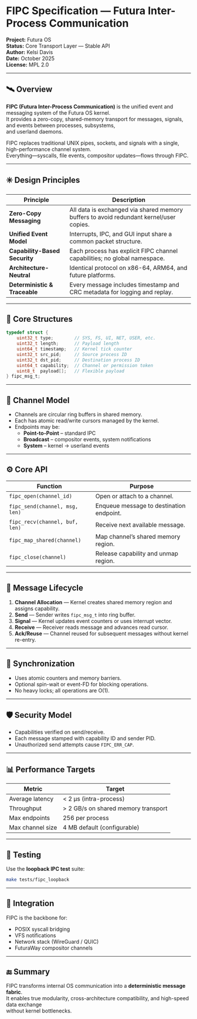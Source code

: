 # FIPC Specification — Futura Inter-Process Communication
**Project:** Futura OS  
**Status:** Core Transport Layer — Stable API  
**Author:** Kelsi Davis  
**Date:** October 2025  
**License:** MPL 2.0  

---

## 🛰️ Overview
**FIPC (Futura Inter-Process Communication)** is the unified event and messaging system of the Futura OS kernel.  
It provides a zero-copy, shared-memory transport for messages, signals, and events between processes, subsystems,  
and userland daemons.  

FIPC replaces traditional UNIX pipes, sockets, and signals with a single, high-performance channel system.  
Everything—syscalls, file events, compositor updates—flows through FIPC.

---

## ✳️ Design Principles
| Principle | Description |
|------------|-------------|
| **Zero-Copy Messaging** | All data is exchanged via shared memory buffers to avoid redundant kernel/user copies. |
| **Unified Event Model** | Interrupts, IPC, and GUI input share a common packet structure. |
| **Capability-Based Security** | Each process has explicit FIPC channel capabilities; no global namespace. |
| **Architecture-Neutral** | Identical protocol on x86-64, ARM64, and future platforms. |
| **Deterministic & Traceable** | Every message includes timestamp and CRC metadata for logging and replay. |

---

## 🧩 Core Structures
```c
typedef struct {
    uint32_t type;        // SYS, FS, UI, NET, USER, etc.
    uint32_t length;      // Payload length
    uint64_t timestamp;   // Kernel tick counter
    uint32_t src_pid;     // Source process ID
    uint32_t dst_pid;     // Destination process ID
    uint64_t capability;  // Channel or permission token
    uint8_t  payload[];   // Flexible payload
} fipc_msg_t;
```

---

## 🔁 Channel Model
- Channels are circular ring buffers in shared memory.  
- Each has atomic read/write cursors managed by the kernel.  
- Endpoints may be:
  - **Point-to-Point** – standard IPC  
  - **Broadcast** – compositor events, system notifications  
  - **System** – kernel → userland events  

---

## ⚙️ Core API
| Function | Purpose |
|-----------|----------|
| `fipc_open(channel_id)` | Open or attach to a channel. |
| `fipc_send(channel, msg, len)` | Enqueue message to destination endpoint. |
| `fipc_recv(channel, buf, len)` | Receive next available message. |
| `fipc_map_shared(channel)` | Map channel’s shared memory region. |
| `fipc_close(channel)` | Release capability and unmap region. |

---

## 🧠 Message Lifecycle
1. **Channel Allocation** — Kernel creates shared memory region and assigns capability.  
2. **Send** — Sender writes `fipc_msg_t` into ring buffer.  
3. **Signal** — Kernel updates event counters or uses interrupt vector.  
4. **Receive** — Receiver reads message and advances read cursor.  
5. **Ack/Reuse** — Channel reused for subsequent messages without kernel re-entry.

---

## 🚦 Synchronization
- Uses atomic counters and memory barriers.  
- Optional spin-wait or event-FD for blocking operations.  
- No heavy locks; all operations are O(1).  

---

## 🛡️ Security Model
- Capabilities verified on send/receive.  
- Each message stamped with capability ID and sender PID.  
- Unauthorized send attempts cause `FIPC_ERR_CAP`.  

---

## 📊 Performance Targets
| Metric | Target |
|---------|---------|
| Average latency | < 2 µs (intra-process) |
| Throughput | > 2 GB/s on shared memory transport |
| Max endpoints | 256 per process |
| Max channel size | 4 MB default (configurable) |

---

## 🧪 Testing
Use the **loopback IPC test** suite:  
```bash
make tests/fipc_loopback
```

---

## 🧭 Integration
FIPC is the backbone for:
- POSIX syscall bridging  
- VFS notifications  
- Network stack (WireGuard / QUIC)  
- FuturaWay compositor channels  

---

## 🔚 Summary
FIPC transforms internal OS communication into a **deterministic message fabric**.  
It enables true modularity, cross-architecture compatibility, and high-speed data exchange  
without kernel bottlenecks.
